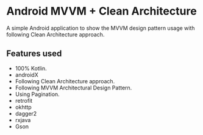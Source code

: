 # Android MVVM + Clean Architecture 



A simple Android application to show the MVVM design pattern usage with following Clean Architecture approach.


## Features used

* 100% Kotlin.
* androidX
* Following Clean Architecture approach.
* Following MVVM Architectural Design Pattern.
* Using Pagination.
* retrofit
* okhttp
* dagger2 
* rxjava
* Gson


